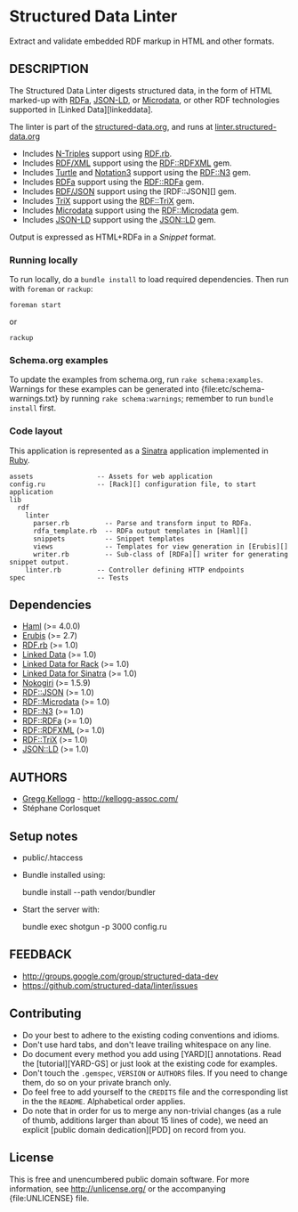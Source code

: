 # Structured Data Linter
Extract and validate embedded RDF markup in HTML and other formats.

## DESCRIPTION
The Structured Data Linter digests structured data, in the form of HTML marked-up
with [RDFa][], [JSON-LD][], or [Microdata][], or other RDF technologies supported in
[Linked Data][linkeddata].

The linter is part of the [structured-data.org](http://structured-data.org/),
and runs at [linter.structured-data.org](http://linter.structured-data.org/)

* Includes [N-Triples][] support using [RDF.rb][].
* Includes [RDF/XML][] support using the [RDF::RDFXML][] gem.
* Includes [Turtle][] and [Notation3][] support using the [RDF::N3][] gem.
* Includes [RDFa][] support using the [RDF::RDFa][] gem.
* Includes [RDF/JSON][] support using the [RDF::JSON][] gem.
* Includes [TriX][] support using the [RDF::TriX][] gem.
* Includes [Microdata][] support using the [RDF::Microdata][] gem.
* Includes [JSON-LD][] support using the [JSON::LD][] gem.

Output is expressed as HTML+RDFa in a _Snippet_ format.

### Running locally
To run locally, do a `bundle install` to load required dependencies. Then run with `foreman` or `rackup`:

    foreman start

or

    rackup

### Schema.org examples
To update the examples from schema.org, run `rake schema:examples`. Warnings for these examples can be generated into {file:etc/schema-warnings.txt} by running `rake schema:warnings`; remember to run `bundle install` first.

### Code layout
This application is represented as a [Sinatra][] application implemented in [Ruby][].

    assets                -- Assets for web application
    config.ru             -- [Rack][] configuration file, to start application
    lib
      rdf
        linter
          parser.rb         -- Parse and transform input to RDFa.
          rdfa_template.rb  -- RDFa output templates in [Haml][]
          snippets          -- Snippet templates
          views             -- Templates for view generation in [Erubis][]
          writer.rb         -- Sub-class of [RDFa][] writer for generating snippet output.
        linter.rb         -- Controller defining HTTP endpoints
    spec                  -- Tests

## Dependencies
* [Haml](http://rubygems.org/gems/haml) (>= 4.0.0)
* [Erubis](http://rubygems.org/gems/erubis) (>= 2.7)
* [RDF.rb](http://rubygems.org/gems/rdf) (>= 1.0)
* [Linked Data](http://rubygems.org/gems/linkeddata) (>= 1.0)
* [Linked Data for Rack](http://rubygems.org/gems/rack-linkeddata) (>= 1.0)
* [Linked Data for Sinatra](http://rubygems.org/gems/sinatra-linkeddata) (>= 1.0)
* [Nokogiri](http://rubygems.org/gems/nokogiri) (>= 1.5.9)
* [RDF::JSON](http://rubygems.org/gems/rdf-json) (>= 1.0)
* [RDF::Microdata](http://rubygems.org/gems/rdf-microdata) (>= 1.0)
* [RDF::N3](http://rubygems.org/gems/rdf-n3) (>= 1.0)
* [RDF::RDFa](http://rubygems.org/gems/rdf-rdfa) (>= 1.0)
* [RDF::RDFXML](http://rubygems.org/gems/rdf-rdfxml) (>= 1.0)
* [RDF::TriX](http://rubygems.org/gems/rdf-trix) (>= 1.0)
* [JSON::LD](http://rubygems.org/gems/json-ld) (>= 1.0)

## AUTHORS
* [Gregg Kellogg](http://github.com/ruby-rdf) - <http://kellogg-assoc.com/>
* Stéphane Corlosquet

## Setup notes
* public/.htaccess
* Bundle installed using:

    bundle install --path vendor/bundler

* Start the server with:

    bundle exec shotgun -p 3000 config.ru

## FEEDBACK

* http://groups.google.com/group/structured-data-dev
* https://github.com/structured-data/linter/issues

## Contributing
* Do your best to adhere to the existing coding conventions and idioms.
* Don't use hard tabs, and don't leave trailing whitespace on any line.
* Do document every method you add using [YARD][] annotations. Read the
  [tutorial][YARD-GS] or just look at the existing code for examples.
* Don't touch the `.gemspec`, `VERSION` or `AUTHORS` files. If you need to
  change them, do so on your private branch only.
* Do feel free to add yourself to the `CREDITS` file and the corresponding
  list in the the `README`. Alphabetical order applies.
* Do note that in order for us to merge any non-trivial changes (as a rule
  of thumb, additions larger than about 15 lines of code), we need an
  explicit [public domain dedication][PDD] on record from you.

## License
This is free and unencumbered public domain software. For more information,
see <http://unlicense.org/> or the accompanying {file:UNLICENSE} file.

[JSON-LD]:        http://www.w3.org/TR/2013/CR-json-ld-20130910/
[Microdata]:      http://www.w3.org/TR/microdata-rdf/
[N-Triples]:      http://en.wikipedia.org/wiki/N-Triples
[Notation3]:      http://en.wikipedia.org/wiki/Notation3
[RDF/JSON]:       http://n2.talis.com/wiki/RDF_JSON_Specification
[RDF/XML]:        http://www.w3.org/TR/rdf-syntax-grammar/
[RDFa]:           http://en.wikipedia.org/wiki/RDFa
[TriX]:           http://en.wikipedia.org/wiki/TriX_(syntax)
[Turtle]:         http://en.wikipedia.org/wiki/Turtle_(syntax)
[Sinatra]:        http://www.sinatrarb.com/
[Ruby]:           http://www.ruby-lang.org/en/
[RDF.rb]:         http://rubygems.org/gems/rdf
[Linked Data]:    http://rubygems.org/gems/linkeddata
[RDF::Microdata]: http://rubygems.org/gems/rdf-microdata
[RDF::N3]:        http://rubygems.org/gems/rdf-n3
[RDF::RDFa]:      http://rubygems.org/gems/rdf-rdfa
[RDF::RDFXML]:    http://rubygems.org/gems/rdf-rdfxml
[RDF::TriX]:      http://rubygems.org/gems/rdf-trix
[JSON::LD]:       http://rubygems.org/gems/json-ld
[Haml]:           http://haml-lang.com/
[Erubis]:         http://www.kuwata-lab.com/erubis/
[Rack]:           https://github.com/rack/rack/wiki